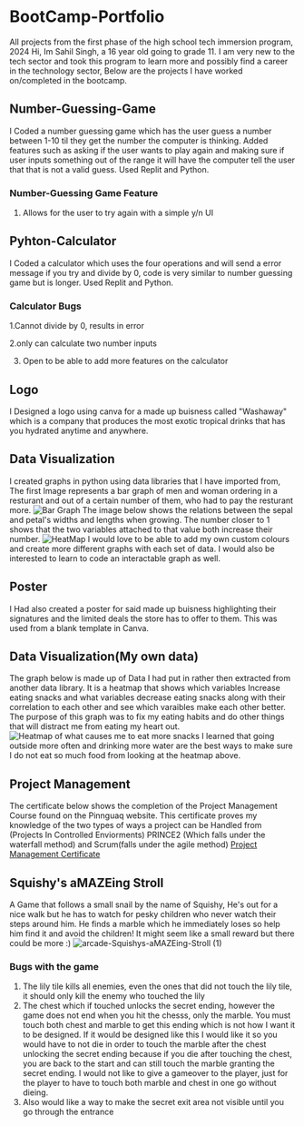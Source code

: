 # BootCamp-Portfolio
All projects from the first phase of the high school tech immersion program, 2024
Hi, Im Sahil Singh, a 16 year old going to grade 11. I am very new to the tech sector and took this program to learn more and possibly find a career in the technology sector, Below are the projects I have worked on/completed in the bootcamp.
## Number-Guessing-Game
I Coded a number guessing game which has the user guess a number between 1-10 til they get the number the computer is thinking. Added features such as asking if the user wants to play again and making sure if user inputs something out of the range it will have the computer tell the user that that is not a valid guess. Used Replit and Python.
### Number-Guessing Game Feature
1. Allows for the user to try again with a simple y/n UI

## Pyhton-Calculator
I Coded a calculator which uses the four operations and will send a error message if you try and divide by 0, code is very similar to number guessing game but is longer. Used Replit and Python.
### Calculator Bugs
1.Cannot divide by 0, results in error

2.only can calculate two number inputs

3. Open to be able to add more features on the calculator

## Logo
I Designed a logo using canva for a made up buisness called "Washaway" which is a company that produces the most exotic tropical drinks that has you hydrated anytime and anywhere.

## Data Visualization
I created graphs in python using data libraries that I have imported from, The first Image represents a bar graph of men and woman ordering in a resturant and out of a certain number of them, who had to pay the resturant more.
![Bar Graph](https://github.com/user-attachments/assets/0da4aa17-0856-4f47-9c27-a7c092f8fa7f)
The image below shows the relations between the sepal and petal's widths and lengths when growing. The number closer to 1 shows that the two variables attached to that value both increase their number.
![HeatMap](https://github.com/user-attachments/assets/7d5f7fee-4d37-4821-9d65-b5ca8f797b53)
I would love to be able to add my own custom colours and create more different graphs with each set of data. I would also be interested to learn to code an interactable graph as well.


## Poster
I Had also created a poster for said made up buisness highlighting their signatures and the limited deals the store has to offer to them. This was used from a blank
template in Canva.

## Data Visualization(My own data)
The graph below is made up of Data I had put in rather then extracted from another data library. It is a heatmap that shows which variables Increase eating snacks and what variables decrease eating snacks along with their correlation to each other and see which varaibles make each other better. The purpose of this graph was to fix my eating habits and do other things that will distract me from eating my heart out.
![Heatmap of what causes me to eat more snacks](https://github.com/user-attachments/assets/3c5359e5-dae5-4931-a596-83682ef27329)
I learned that going outside more often and drinking more water are the best ways to make sure I do not eat so much food from looking at the heatmap above.
## Project Management
The certificate below shows the completion of the Project Management Course found on the Pinnguaq website. This certificate proves my knowledge of the two types of ways a project can be Handled from (Projects In Controlled Enviorments) PRINCE2 (Which falls under the waterfall method) and Scrum(falls under the agile method)
[Project Management Certificate](https://github.com/user-attachments/files/16292241/bluesingh975gmail-com-19378-20002-20240713-8a77efaebb.1.pdf)
## Squishy's aMAZEing Stroll
A Game that follows a small snail by the name of Squishy, He's out for a nice walk but he has to watch for pesky children who never watch their steps around him. He finds a marble which he immediately loses so help him find it and avoid the children! It might seem like a small reward but there could be more :)
![arcade-Squishys-aMAZEing-Stroll (1)](https://github.com/user-attachments/assets/a737e3ce-657a-4472-92f9-eb7c6b73005c)
### Bugs with the game
1. The lily tile kills all enemies, even the ones that did not touch the lily tile, it should only kill the enemy who touched the lily
2. The chest which if touched unlocks the secret ending, however the game does not end when you hit the chesss, only the marble. You must touch both chest and marble to get this ending which is not how I want it to be designed. If it would be designed like this I would like it so you would have to not die in order to touch the marble after the chest unlocking the secret ending because if you die after touching the chest, you are back to the start and can still touch the marble granting the secret ending. I would not like to give a gameover to the player, just for the player to have to touch both marble and chest in one go without dieing.
3. Also would like a way to make the secret exit area not visible until you go through the entrance
















